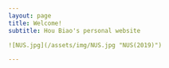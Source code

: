 ```yaml
---
layout: page
title: Welcome!
subtitle: Hou Biao's personal website

![NUS.jpg](/assets/img/NUS.jpg "NUS(2019)")

---
```

